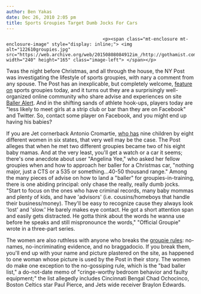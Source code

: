 ```yaml
---
author: Ben Yakas
date: Dec 26, 2010 2:05 pm
title: Sports Groupies Target Dumb Jocks For Cars
---
```


	
										<p><span class="mt-enclosure mt-enclosure-image" style="display: inline;"> <img alt="122610groupies.jpg" src="https://web.archive.org/web/20150808084912im_/http://gothamist.com/attachments/byakas/122610groupies.jpg" width="240" height="165" class="image-left"> </span></p>

<p>Twas the night before Christmas, and all through the house, the NY Post was investigating the lifestyle of sports groupies, with nary a comment from any spouse. The Post has an inexplicable, but completely welcome, <a href="https://web.archive.org/web/20150808084912/http://www.nypost.com/p/news/local/sack_dance_by_grid_groupies_VkclmOPQsbxCDqi6RpEFDP/0">feature on</a> sports groupies today, and it turns out they are a surprisingly well-organized online community who share advise and experiences on site <a href="https://web.archive.org/web/20150808084912/http://www.balleralert.com/">Baller Alert</a>. And in the shifting sands of athlete hook-ups, players today are &quot;less likely to meet girls at a strip club or bar than they are on Facebook&quot; and Twitter. So, contact some player on Facebook, and you might end up having his babies? </p>

<p>If you are Jet cornerback Antonio Cromartie, <a href="https://web.archive.org/web/20150808084912/http://gothamist.com/2010/10/10/jet_cromartie_has_one_more_kid_than.php">who has</a> nine children by eight different women in six states, that very well may be the case. The Post alleges that when he met two different groupies became two of his eight baby mamas. And at the very least, you&apos;ll get a watch or a car it seems; there&apos;s one anecdote about user &quot;Angelina Yee,&quot; who asked her fellow groupies when and how to approach her baller for a Christmas car, &quot;nothing major, just a CTS or a 535 or something...40-50 thousand range.&quot; Among the many pieces of advise on how to land a &quot;baller&quot; for groupies-in-training, there is one abiding principal: only chase the really, really dumb jocks. &quot;Start to focus on the ones who have criminal records, many baby mommas and plenty of kids, and have &apos;advisors&apos; (i.e. cousins/homeboys that handle their business/money). They&apos;ll be easy to recognize cause they always look &apos;lost&apos; and &apos;slow.&apos; He barely makes eye contact. He got a short attention span and easily gets distracted. He gotta think about the words he wanna use before he speaks and still mispronounce the words,&quot; &quot;Official Groupie&quot; wrote in a three-part series.</p>

<p>The women are also ruthless with anyone who breaks the <a href="https://web.archive.org/web/20150808084912/http://www.balleralert.com/forum/topics/warning-lesson-to-young">groupie rules</a>: no-names, no-incriminating evidence, and no braggadocio. If you break them, you&apos;ll end up with your name and picture plastered on the site, as happened to one woman whose picture is used by the Post in their story. The women do make one exception to the no-gossiping rule, which is the &quot;bad baller list,&quot; a do-not-date memo of &quot;cringe-worthy bedroom behavior and faulty equipment;&quot; the list allegedly includes Cincinnati Bengal Chad Ochocinco, Boston Celtics star Paul Pierce, and Jets wide receiver Braylon Edwards.</p>					
										
									
				